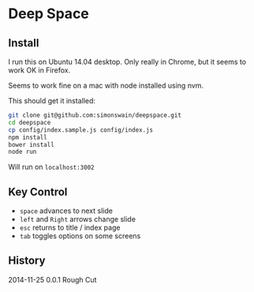 # Deep Space


## Install

I run this on Ubuntu 14.04 desktop. Only really in Chrome, but it seems to work OK in Firefox.

Seems to work fine on a mac with node installed using nvm.

This should get it installed:

```bash
git clone git@github.com:simonswain/deepspace.git
cd deepspace
cp config/index.sample.js config/index.js
npm install
bower install
node run
```

Will run on `localhost:3002`

## Key Control

* `space` advances to next slide
* `left` and `Right` arrows change slide
* `esc` returns to title / index page
* `tab` toggles options on some screens

## History

2014-11-25 0.0.1 Rough Cut